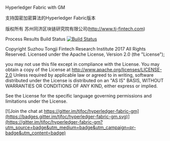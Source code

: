 Hyperledger Fabric with GM

支持国密加密算法的Hyperledger Fabric版本

版权所有 苏州同济区块链研究院有限公司(http://www.tj-fintech.com)

Process Results Build Status [![Build Status](https://www.travis-ci.org/tjfoc/hyperledger-fabric-gm.svg?branch=master)](https://www.travis-ci.org/tjfoc/hyperledger-fabric-gm)

Copyright Suzhou Tongji Fintech Research Institute 2017 All Rights Reserved. Licensed under the Apache License, Version 2.0 (the "License");

you may not use this file except in compliance with the License. You may obtain a copy of the License at http://www.apache.org/licenses/LICENSE-2.0 Unless required by applicable law or agreed to in writing, software distributed under the License is distributed on an "AS IS" BASIS, WITHOUT WARRANTIES OR CONDITIONS OF ANY KIND, either express or implied.

See the License for the specific language governing permissions and limitations under the License.



[![Join the chat at https://gitter.im/tjfoc/hyperledger-fabric-gm](https://badges.gitter.im/tjfoc/hyperledger-fabric-gm.svg)](https://gitter.im/tjfoc/hyperledger-fabric-gm?utm_source=badge&utm_medium=badge&utm_campaign=pr-badge&utm_content=badge)